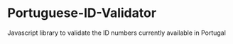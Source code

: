 Portuguese-ID-Validator
=======================

Javascript library to validate the ID numbers currently available in Portugal

